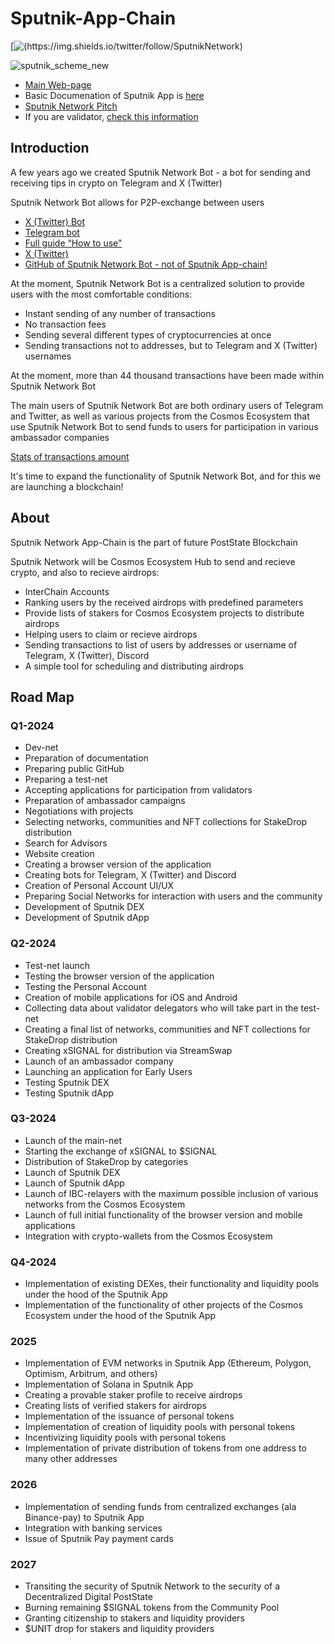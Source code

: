 # Sputnik-App-Chain

[![(https://img.shields.io/twitter/follow/SputnikNetwork)](https://x.com/SputnikNetwork)

![sputnik_scheme_new](https://github.com/PostState/Sputnik-App-Chain/assets/38581319/1530c179-754e-4d04-af72-9655ecd04399)

- [Main Web-page](https://sputniknetwork.digital/)
- Basic Documenation of Sputnik App is [here](https://docs.sputniknetwork.digital/)
- [Sputnik Network Pitch](https://docs.google.com/presentation/d/15D6l06ZZ6Fi3sUHOESBHXE8fl5O0puM2P-F9LPsuM7U/edit?usp=sharing)
- If you are validator, [check this information](https://github.com/PostState/Sputnik-App-Chain/blob/main/information_for_validators.md)

## Introduction

A few years ago we created Sputnik Network Bot - a bot for sending and receiving tips in crypto on Telegram and X (Twitter)

Sputnik Network Bot allows for P2P-exchange between users

- [X (Twitter) Bot](https://sputnik.exchange/)
- [Telegram bot](https://t.me/SputnikNetworkBot)
- [Full guide “How to use"](https://youtu.be/zwb2TbKApvk)
- [X (Twitter)](https://x.com/SputnikNetwork)
- [GitHub of Sputnik Network Bot - not of Sputnik App-chain!](https://github.com/SputnikNetwork)

At the moment, Sputnik Network Bot is a centralized solution to provide users with the most comfortable conditions:
- Instant sending of any number of transactions
- No transaction fees
- Sending several different types of cryptocurrencies at once
- Sending transactions not to addresses, but to Telegram and X (Twitter) usernames

At the moment, more than 44 thousand transactions have been made within Sputnik Network Bot

The main users of Sputnik Network Bot are both ordinary users of Telegram and Twitter, as well as various projects from the Cosmos Ecosystem that use Sputnik Network Bot to send funds to users for participation in various ambassador companies

[Stats of transactions amount](https://docs.google.com/spreadsheets/d/1aUknmD58uYmoME7hn74hKIRFIPkBJPglFvVEChUV5Ak/edit?usp=sharing)

It's time to expand the functionality of Sputnik Network Bot, and for this we are launching a blockchain!

## About

Sputnik Network App-Chain is the part of future PostState Blockchain

Sputnik Network will be Cosmos Ecosystem Hub to send and recieve crypto, and also to recieve airdrops:
- InterChain Accounts
- Ranking users by the received airdrops with predefined parameters
- Provide lists of stakers for Cosmos Ecosystem projects to distribute airdrops
- Helping users to claim or recieve airdrops
- Sending transactions to list of users by addresses or username of Telegram, X (Twitter), Discord
- A simple tool for scheduling and distributing airdrops

## Road Map

### Q1-2024
- Dev-net 
- Preparation of documentation 
- Preparing public GitHub 
- Preparing a test-net
- Accepting applications for participation from validators 
- Preparation of ambassador campaigns 
- Negotiations with projects 
- Selecting networks, communities and NFT collections for StakeDrop distribution 
- Search for Advisors 
- Website creation 
- Creating a browser version of the application 
- Creating bots for Telegram, X (Twitter) and Discord 
- Creation of Personal Account UI/UX
- Preparing Social Networks for interaction with users and the community 
- Development of Sputnik DEX 
- Development of Sputnik dApp

### Q2-2024
- Test-net launch 
- Testing the browser version of the application 
- Testing the Personal Account 
- Creation of mobile applications for iOS and Android 
- Collecting data about validator delegators who will take part in the test-net
- Creating a final list of networks, communities and NFT collections for StakeDrop distribution 
- Creating xSIGNAL for distribution via StreamSwap 
- Launch of an ambassador company 
- Launching an application for Early Users 
- Testing Sputnik DEX 
- Testing Sputnik dApp

### Q3-2024
- Launch of the main-net
- Starting the exchange of xSIGNAL to $SIGNAL 
- Distribution of StakeDrop by categories 
- Launch of Sputnik DEX 
- Launch of Sputnik dApp 
- Launch of IBC-relayers with the maximum possible inclusion of various networks from the Cosmos Ecosystem 
- Launch of full initial functionality of the browser version and mobile applications 
- Integration with crypto-wallets from the Cosmos Ecosystem

### Q4-2024
- Implementation of existing DEXes, their functionality and liquidity pools under the hood of the Sputnik App 
- Implementation of the functionality of other projects of the Cosmos Ecosystem under the hood of the Sputnik App

### 2025
- Implementation of EVM networks in Sputnik App (Ethereum, Polygon, Optimism, Arbitrum, and others) 
- Implementation of Solana in Sputnik App 
- Creating a provable staker profile to receive airdrops 
- Creating lists of verified stakers for airdrops 
- Implementation of the issuance of personal tokens 
- Implementation of creation of liquidity pools with personal tokens 
- Incentivizing liquidity pools with personal tokens 
- Implementation of private distribution of tokens from one address to many other addresses

### 2026
- Implementation of sending funds from centralized exchanges (ala Binance-pay) to Sputnik App 
- Integration with banking services 
- Issue of Sputnik Pay payment cards

### 2027
- Transiting the security of Sputnik Network to the security of a Decentralized Digital PostState 
- Burning remaining $SIGNAL tokens from the Community Pool 
- Granting citizenship to stakers and liquidity providers 
- $UNIT drop for stakers and liquidity providers
